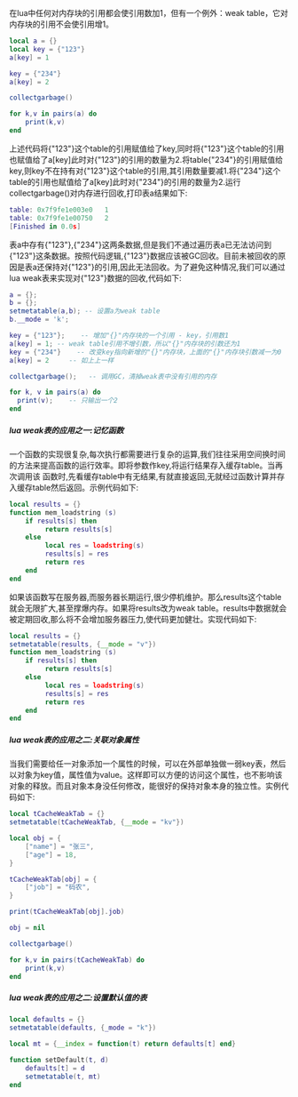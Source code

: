 在lua中任何对内存块的引用都会使引用数加1，但有一个例外：weak table，它对内存块的引用不会使引用增1。
```lua
local a = {}
local key = {"123"}
a[key] = 1

key = {"234"}
a[key] = 2

collectgarbage()

for k,v in pairs(a) do
    print(k,v)
end
```
上述代码将{"123"}这个table的引用赋值给了key,同时将{"123"}这个table的引用也赋值给了a[key]此时对{"123"}的引用的数量为2.将table{"234"}的引用赋值给key,则key不在持有对{"123"}这个table的引用,其引用数量要减1.将{"234"}这个table的引用也赋值给了a[key]此时对{"234"}的引用的数量为2.运行collectgarbage()对内存进行回收,打印表a结果如下:
```lua
table: 0x7f9fe1e003e0	1
table: 0x7f9fe1e00750	2
[Finished in 0.0s]
```
表a中存有{"123"},{"234"}这两条数据,但是我们不通过遍历表a已无法访问到{"123"}这条数据。按照代码逻辑,{"123"}数据应该被GC回收。目前未被回收的原因是表a还保持对{"123"}的引用,因此无法回收。为了避免这种情况,我们可以通过lua weak表来实现对{"123"}数据的回收,代码如下:
```lua
a = {}; 
b = {};    
setmetatable(a,b); -- 设置a为weak table 
b.__mode = 'k'; 

key = {"123"};    -- 增加"{}"内存块的一个引用 - key，引用数1 
a[key] = 1; -- weak table引用不增引数，所以"{}"内存块的引数还为1 
key = {"234"}    -- 改变key指向新增的"{}"内存块，上面的"{}"内存块引数减一为0 
a[key] = 2     -- 如上上一样 

collectgarbage();   -- 调用GC，清掉weak表中没有引用的内存 

for k, v in pairs(a) do 
  print(v);    -- 只输出一个2 
end 
```

##### lua weak表的应用之一:记忆函数
一个函数的实现很复杂,每次执行都需要进行复杂的运算,我们往往采用空间换时间的方法来提高函数的运行效率。即将参数作key,将运行结果存入缓存table。当再次调用该
函数时,先看缓存table中有无结果,有就直接返回,无就经过函数计算并存入缓存table然后返回。示例代码如下:
```lua
local results = {}
function mem_loadstring (s)
    if results[s] then 
         return results[s]
    else
         local res = loadstring(s)
         results[s] = res
         return res
    end
end
```
如果该函数写在服务器,而服务器长期运行,很少停机维护。那么results这个table就会无限扩大,甚至撑爆内存。如果将results改为weak table。results中数据就会被定期回收,那么将不会增加服务器压力,使代码更加健壮。实现代码如下:
```lua
local results = {}
setmetatable(results, {__mode = "v"})
function mem_loadstring (s)
    if results[s] then 
         return results[s]
    else
         local res = loadstring(s)
         results[s] = res
         return res
    end
end
```

##### lua weak表的应用之二:关联对象属性
当我们需要给任一对象添加一个属性的时候，可以在外部单独做一弱key表，然后以对象为key值，属性值为value。这样即可以方便的访问这个属性，也不影响该对象的释放。而且对象本身没任何修改，能很好的保持对象本身的独立性。实例代码如下:
```lua
local tCacheWeakTab = {}
setmetatable(tCacheWeakTab, {__mode = "kv"})

local obj = {
    ["name"] = "张三",
    ["age"] = 18,
}

tCacheWeakTab[obj] = {
    ["job"] = "码农",
}

print(tCacheWeakTab[obj].job)

obj = nil

collectgarbage()

for k,v in pairs(tCacheWeakTab) do
    print(k,v)
end
```

##### lua weak表的应用之二:设置默认值的表
```lua
local defaults = {}
setmetatable(defaults, {_mode = "k"})

local mt = {__index = function(t) return defaults[t] end}

function setDefault(t, d)
    defaults[t] = d
    setmetatable(t, mt)
end
```
